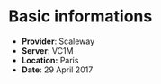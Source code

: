 # Basic informations

* **Provider**: Scaleway
* **Server**: VC1M
* **Location:** Paris
* **Date**: 29 April 2017
